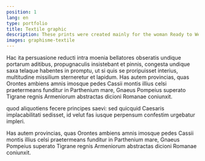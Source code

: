 ```yaml
---
position: 1
lang: en
type: portfolio
title: Textile graphic
description: These prints were created mainly for the woman Ready to Wear collection and home textiles
images: graphisme-textile
---
```


Hac ita persuasione reducti intra moenia bellatores obseratis undique portarum aditibus, propugnaculis insistebant et pinnis, congesta undique saxa telaque habentes in promptu, ut si quis se proripuisset interius, multitudine missilium sterneretur et lapidum. Has autem provincias, quas Orontes ambiens amnis imosque pedes Cassii montis illius celsi praetermeans funditur in Parthenium mare, Gnaeus Pompeius superato Tigrane regnis Armeniorum abstractas dicioni Romanae coniunxit.
 
quod aliquotiens fecere principes saevi: sed quicquid Caesaris implacabilitati sedisset, id velut fas iusque perpensum confestim urgebatur impleri.

Has autem provincias, quas Orontes ambiens amnis imosque pedes Cassii montis illius celsi praetermeans funditur in Parthenium mare, Gnaeus Pompeius superato Tigrane regnis Armeniorum abstractas dicioni Romanae coniunxit.

